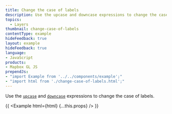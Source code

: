 ```yaml
---
title: Change the case of labels
description: Use the upcase and downcase expressions to change the case of labels.
topics:
  - Layers
thumbnail: change-case-of-labels
contentType: example
hideFeedback: true
layout: example
hideFeedback: true
language:
- JavaScript
products:
- Mapbox GL JS
prependJs:
- "import Example from '../../components/example';"
- "import html from './change-case-of-labels.html';"
---
```


Use the [`upcase`](https://maplibre.org/maplibre-gl-js-docs/style-spec/expressions/#upcase) and [`downcase`](https://maplibre.org/maplibre-gl-js-docs/style-spec/expressions/#downcase) expressions to change the case of labels.

{{ <Example html={html} {...this.props} /> }}
